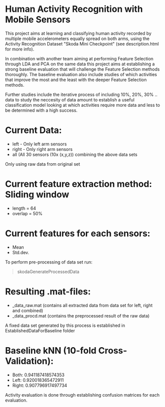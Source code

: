Human Activity Recognition with Mobile Sensors
==============================================

This project aims at learning and classifying human activity recorded by multiple mobile accelerometers equally spread on both arms, using the Activity Recognition Dataset "Skoda Mini Checkpoint" (see description.html for more info).

In combination with another team aiming at performing Feature Selection through LDA and PCA on the same data this project aims at establishing a strong baseline evaluation that will challenge the Feature Selection methods thoroughly. The baseline evaluation also include studies of which activities that improve the most and the least with the deeper Feature Selection methods.

Further studies include the iterative process of including 10%, 20%, 30% .. data to study the neccesity of data amount to establish a useful classification model looking at which activities require more data and less to be determined with a high success.

Current Data: 
=============
- left - Only left arm sensors
- right - Only right arm sensors
- all (All 30 sensors (10x (x,y,z)) combining the above data sets

Only using raw data from original set

Current feature extraction method: Sliding window
=================================================
- length = 64
- overlap = 50%

Current features for each sensors: 
==================================
- Mean 
- Std.dev.

To perform pre-processing of data set run:
> skodaGenerateProcessedData

Resulting .mat-files:
=====================
- _data_raw.mat (contains all extracted data from data set for left, right and combined)
- _data_procd.mat (contains the preprocessed result of the raw data)

A fixed data set generated by this process is established in EstablishedDataForBaseline folder

Baseline kNN (10-fold Cross-Validation):
========================================
- Both:     0.941187418574353
- Left:     0.920018365472911
- Right:    0.907796917497734

Activity evaluation is done through establishing confusion matrices for each evaluation.
